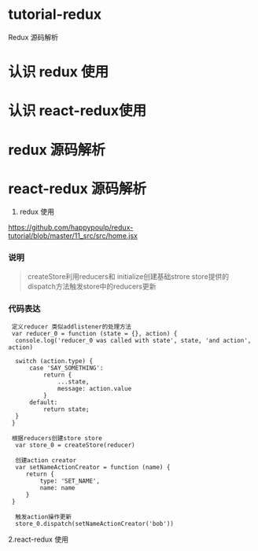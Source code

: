 # tutorial-redux



Redux 源码解析


# 认识 redux 使用
# 认识 react-redux使用
# redux 源码解析
# react-redux 源码解析




1. redux 使用

  https://github.com/happypoulp/redux-tutorial/blob/master/11_src/src/home.jsx
  

  ### 说明

  > createStore利用reducers和 initialize创建基础strore
  > store提供的dispatch方法触发store中的reducers更新
  
  ### 代码表达
  ```
  定义reducer 类似addlistener的处理方法
  var reducer_0 = function (state = {}, action) {
    console.log('reducer_0 was called with state', state, 'and action', action)

    switch (action.type) {
        case 'SAY_SOMETHING':
            return {
                ...state,
                message: action.value
            }
        default:
            return state;
    }
   }
   
   根据reducers创建store store
   var store_0 = createStore(reducer)
   
   创建action creator
   var setNameActionCreator = function (name) {
       return {
           type: 'SET_NAME',
           name: name
       }
   }
   
   触发action操作更新
   store_0.dispatch(setNameActionCreator('bob'))
   ```
   
   
2.react-redux 使用
